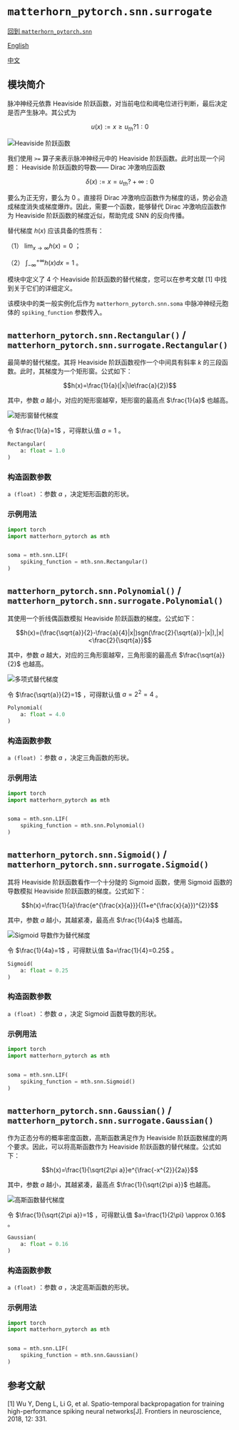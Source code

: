 # `matterhorn_pytorch.snn.surrogate`

[回到 `matterhorn_pytorch.snn`](./README.md)

[English](../../en_us/snn/3_surrogate.md)

[中文](../../zh_cn/snn/3_surrogate.md)

## 模块简介

脉冲神经元依靠 Heaviside 阶跃函数，对当前电位和阈电位进行判断，最后决定是否产生脉冲。其公式为

$$u(x) := x \ge u_{th} ? 1 : 0$$

![Heaviside 阶跃函数](../../../assets/docs/snn/surrogate_1.png)

我们使用 `>=` 算子来表示脉冲神经元中的 Heaviside 阶跃函数。此时出现一个问题： Heaviside 阶跃函数的导数—— Dirac 冲激响应函数

$$\delta (x) := x = u_{th} ? +\infty : 0$$

要么为正无穷，要么为 0 。直接将 Dirac 冲激响应函数作为梯度的话，势必会造成梯度消失或梯度爆炸。因此，需要一个函数，能够替代 Dirac 冲激响应函数作为 Heaviside 阶跃函数的梯度近似，帮助完成 SNN 的反向传播。

替代梯度 $h(x)$ 应该具备的性质有：

（1） $\lim_{x \rightarrow \infty}{h(x)}=0$ ；

（2） $\int_{- \infty}^{+ \infty}{h(x)dx}=1$ 。

模块中定义了 4 个 Heaviside 阶跃函数的替代梯度，您可以在参考文献 [1] 中找到关于它们的详细定义。

该模块中的类一般实例化后作为 `matterhorn_pytorch.snn.soma` 中脉冲神经元胞体的 `spiking_function` 参数传入。

## `matterhorn_pytorch.snn.Rectangular()` / `matterhorn_pytorch.snn.surrogate.Rectangular()`

最简单的替代梯度。其将 Heaviside 阶跃函数视作一个中间具有斜率 $k$ 的三段函数。此时，其梯度为一个矩形窗。公式如下：

$$h(x)=\frac{1}{a}(|x|\le\frac{a}{2})$$

其中，参数 $a$ 越小，对应的矩形窗越窄，矩形窗的最高点 $\frac{1}{a}$ 也越高。

![矩形窗替代梯度](../../../assets/docs/snn/surrogate_2.png)

令 $\frac{1}{a}=1$ ，可得默认值 $a=1$ 。

```py
Rectangular(
    a: float = 1.0
)
```

### 构造函数参数

`a (float)` ：参数 $a$ ，决定矩形函数的形状。

### 示例用法

```python
import torch
import matterhorn_pytorch as mth


soma = mth.snn.LIF(
    spiking_function = mth.snn.Rectangular()
)
```

## `matterhorn_pytorch.snn.Polynomial()` / `matterhorn_pytorch.snn.surrogate.Polynomial()`

其使用一个折线偶函数模拟 Heaviside 阶跃函数的梯度。公式如下：

$$h(x)=(\frac{\sqrt{a}}{2}-\frac{a}{4}|x|)sgn(\frac{2}{\sqrt{a}}-|x|),|x|<\frac{2}{\sqrt{a}}$$

其中，参数 $a$ 越大，对应的三角形窗越窄，三角形窗的最高点 $\frac{\sqrt{a}}{2}$ 也越高。

![多项式替代梯度](../../../assets/docs/snn/surrogate_3.png)

令 $\frac{\sqrt{a}}{2}=1$ ，可得默认值 $a=2^{2}=4$ 。

```py
Polynomial(
    a: float = 4.0
)
```

### 构造函数参数

`a (float)` ：参数 $a$ ，决定三角函数的形状。

### 示例用法

```python
import torch
import matterhorn_pytorch as mth


soma = mth.snn.LIF(
    spiking_function = mth.snn.Polynomial()
)
```

## `matterhorn_pytorch.snn.Sigmoid()` / `matterhorn_pytorch.snn.surrogate.Sigmoid()`

其将 Heaviside 阶跃函数看作一个十分陡的 Sigmoid 函数，使用 Sigmoid 函数的导数模拟 Heaviside 阶跃函数的梯度。公式如下：

$$h(x)=\frac{1}{a}\frac{e^{\frac{x}{a}}}{(1+e^{\frac{x}{a}})^{2}}$$

其中，参数 $a$ 越小，其越紧凑，最高点 $\frac{1}{4a}$ 也越高。

![Sigmoid 导数作为替代梯度](../../../assets/docs/snn/surrogate_4.png)

令 $\frac{1}{4a}=1$ ，可得默认值 $a=\frac{1}{4}=0.25$ 。

```py
Sigmoid(
    a: float = 0.25
)
```

### 构造函数参数

`a (float)` ：参数 $a$ ，决定 Sigmoid 函数导数的形状。

### 示例用法

```python
import torch
import matterhorn_pytorch as mth


soma = mth.snn.LIF(
    spiking_function = mth.snn.Sigmoid()
)
```

## `matterhorn_pytorch.snn.Gaussian()` / `matterhorn_pytorch.snn.surrogate.Gaussian()`

作为正态分布的概率密度函数，高斯函数满足作为 Heaviside 阶跃函数梯度的两个要求。因此，可以将高斯函数作为 Heaviside 阶跃函数的替代梯度。公式如下：

$$h(x)=\frac{1}{\sqrt{2\pi a}}e^{\frac{-x^{2}}{2a}}$$

其中，参数 $a$ 越小，其越紧凑，最高点 $\frac{1}{\sqrt{2\pi a}}$ 也越高。

![高斯函数替代梯度](../../../assets/docs/snn/surrogate_5.png)

令 $\frac{1}{\sqrt{2\pi a}}=1$ ，可得默认值 $a=\frac{1}{2\pi} \approx 0.16$ 。

```py
Gaussian(
    a: float = 0.16
)
```

### 构造函数参数

`a (float)` ：参数 $a$ ，决定高斯函数的形状。

### 示例用法

```python
import torch
import matterhorn_pytorch as mth


soma = mth.snn.LIF(
    spiking_function = mth.snn.Gaussian()
)
```

## 参考文献

[1] Wu Y, Deng L, Li G, et al. Spatio-temporal backpropagation for training high-performance spiking neural networks[J]. Frontiers in neuroscience, 2018, 12: 331.